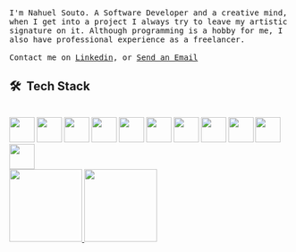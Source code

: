  <samp>
I'm Nahuel Souto. A Software Developer and a creative mind, when I get into a project I always try to leave my artistic signature on it. Although programming is a hobby for me, I also have professional experience as a freelancer.
     <br><br>Contact me on <a href="https://www.linkedin.com/in/nahuelhsouto/">Linkedin</a>, or <a href="mailto:nahuelhsouto@gmail.com">Send an Email</a>
  </samp>
  
## 🛠 &nbsp;Tech Stack
<br>
<div>

<div width="30em">
<img src='https://cdn.jsdelivr.net/gh/devicons/devicon/icons/javascript/javascript-original.svg' width="45" height="45">
<img src='https://cdn.jsdelivr.net/gh/devicons/devicon/icons/react/react-original-wordmark.svg' width="45" height="45">
<img src='https://cdn.jsdelivr.net/gh/devicons/devicon/icons/nodejs/nodejs-original-wordmark.svg' width="45" height="45">
<img src='https://cdn.jsdelivr.net/gh/devicons/devicon@latest/icons/electron/electron-original.svg' width="45" height="45">
<img src="https://cdn.jsdelivr.net/gh/devicons/devicon@latest/icons/figma/figma-original.svg" width="45" height="45" />
<img src='https://cdn.jsdelivr.net/gh/devicons/devicon/icons/php/php-original.svg' width="45" height="45">
<img src='https://cdn.jsdelivr.net/gh/devicons/devicon/icons/mongodb/mongodb-original.svg' width="45" height="45">
 <img src='https://cdn.jsdelivr.net/gh/devicons/devicon/icons/sass/sass-original.svg' width="45" height="45">
<img src="https://cdn.jsdelivr.net/gh/devicons/devicon@latest/icons/godot/godot-original-wordmark.svg" width="45" height="45" />
<img src="https://cdn.jsdelivr.net/gh/devicons/devicon@latest/icons/express/express-original-wordmark.svg" width="45" height="45" />
<img src="https://cdn.jsdelivr.net/gh/devicons/devicon@latest/icons/unity/unity-plain-wordmark.svg" width="45" height="45" />
</div>
<a href="https://github.com/Nahuelhsouto">
  <img height="130em" src="https://github-readme-stats-eight-theta.vercel.app/api?username=Nahuelhsouto&show_icons=true&theme=algolia&include_all_commits=true&count_private=true"/>
  <img height="130em" src="https://github-readme-stats-eight-theta.vercel.app/api/top-langs/?username=Nahuelhsouto&layout=compact&langs_count=8&theme=algolia"/>
</a>

</div>


